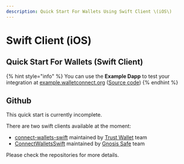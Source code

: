 ```yaml
---
description: Quick Start For Wallets Using Swift Client \(iOS\)
---
```


# Swift Client \(iOS\)

## Quick Start For Wallets \(Swift Client\)

{% hint style="info" %}
You can use the **Example Dapp** to test your integration at [example.walletconnect.org](https://example.walletconnect.org) \([Source code](https://github.com/ConnectWallets/walletconnect-example-dapp)\)
{% endhint %}

## Github

This quick start is currently incomplete.

There are two swift clients available at the moment:

* [connect-wallets-swift](https://github.com/ConnectWallets/connect-wallets-swift) maintained by [Trust Wallet](https://trustwallet.com) team
* [ConnectWalletsSwift](https://github.com/ConnectWallets/ConnectWalletsSwift) maintained by [Gnosis Safe](https://gnosis-safe.io) team

Please check the repositories for more details.

